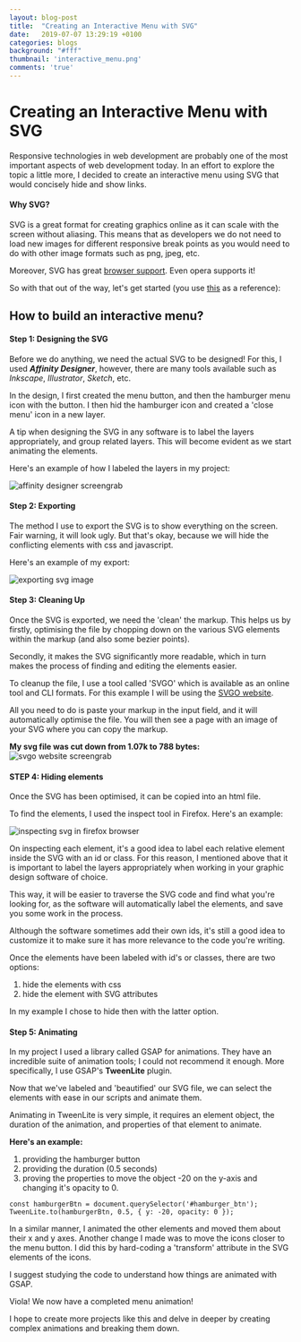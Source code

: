 ```yaml
---
layout: blog-post
title:  "Creating an Interactive Menu with SVG"
date:   2019-07-07 13:29:19 +0100
categories: blogs
background: "#fff"
thumbnail: 'interactive_menu.png'
comments: 'true'
---
```

# Creating an Interactive Menu with SVG

Responsive technologies in web development are probably one of the most important aspects of web development today. In an effort to explore the topic a little more, I decided to create an interactive menu using SVG that would concisely hide and show links.

#### Why SVG?

SVG is a great format for creating graphics online as it can scale with the screen without aliasing. This means that as developers we do not need to load new images for different responsive break points as you would need to do with other image formats such as png, jpeg, etc.

Moreover, SVG has great [browser support](). Even opera supports it!

So with that out of the way, let's get started (you use [this](https://codepen.io/mentezz/pen/LKgWQw) as a reference):

## How to build an interactive menu?

#### Step 1: Designing the SVG

Before we do anything, we need the actual SVG to be designed! For this, I used ***Affinity Designer***, however, there are many tools available such as *Inkscape*, *Illustrator*, *Sketch*, etc.

In the design, I first created the menu button, and then the hamburger menu icon with the button. I then hid the hamburger icon and created a 'close menu' icon in a new layer.

A tip when designing the SVG in any software is to label the layers appropriately, and group related layers. This will become evident as we start animating the elements.

Here's an example of how I labeled the layers in my project:

![affinity designer screengrab](/assets/img/ad_menu_layers.png)

#### Step 2: Exporting

The method I use to export the SVG is to show everything on the screen. Fair warning, it will look ugly. But that's okay, because we will hide the conflicting elements with css and javascript.

Here's an example of my export:

![exporting svg image](/assets/img/svg_menu_export.png)

#### Step 3: Cleaning Up
Once the SVG is exported, we need the 'clean' the markup.
This helps us by firstly, optimising the file by chopping down on the various SVG elements within the markup (and also some bezier points).

Secondly, it makes the SVG significantly more readable, which in turn makes the process of finding and editing the elements easier.

To cleanup the file, I use a tool called 'SVGO' which is available as an online tool and CLI formats. For this example I will be using the [SVGO website](https://jakearchibald.github.io/svgomg/).

All you need to do is paste your markup in the input field, and it will automatically optimise the file. You will then see a page with an image of your SVG where you can copy the markup.

**My svg file was cut down from 1.07k to 788 bytes:**
![svgo website screengrab](/assets/img/svgo_int_menu.png)


#### STEP 4: Hiding elements

Once the SVG has been optimised, it can be copied into an html file.

To find the elements, I used the inspect tool in Firefox. Here's an example:

![inspecting svg in firefox browser](/assets/img/firefox_svg_inspect.png)

On inspecting each element, it's a good idea to label each relative element inside the SVG with an id or class. For this reason, I mentioned above that it is important to label the layers appropriately when working in your graphic design software of choice.

This way, it will be easier to traverse the SVG code and find what you're looking for, as the software will automatically label the elements, and save you some work in the process.

Although the software sometimes add their own ids, it's still a good idea to customize it to make sure it has more relevance to the code you're writing.

Once the elements have been labeled with id's or classes, there are two options:

1. hide the elements with css
2. hide the element with SVG attributes

In my example I chose to hide then with the latter option.

#### Step 5: Animating

In my project I used a library called GSAP for animations. They have an incredible suite of animation tools; I could not recommend it enough. More specifically, I use GSAP's **TweenLite** plugin.

Now that we've labeled and 'beautified' our SVG file, we can select the elements with ease in our scripts and animate them.

Animating in TweenLite is very simple, it requires an element object, the duration of the animation, and properties of that element to animate.

**Here's an example:**
1. providing the hamburger button
2. providing the duration (0.5 seconds)
3. proving the properties to move the object -20 on the y-axis and changing it's opacity to 0.

```
const hamburgerBtn = document.querySelector('#hamburger_btn');
TweenLite.to(hamburgerBtn, 0.5, { y: -20, opacity: 0 });
```

In a similar manner, I animated the other elements and moved them about their x and y axes. Another change I made was to move the icons closer to the menu button. I did this by hard-coding a 'transform' attribute in the SVG elements of the icons.

I suggest studying the code to understand how things are animated with GSAP.

Viola! We now have a completed menu animation!

I hope to create more projects like this and delve in deeper by creating complex animations and breaking them down.
